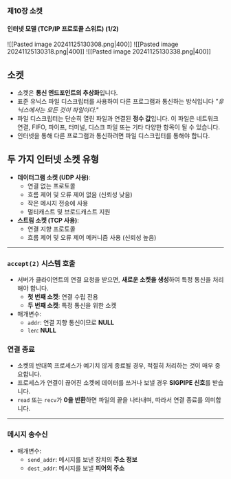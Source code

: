 ### 제10장 소켓

#### 인터넷 모델 (TCP/IP 프로토콜 스위트) (1/2)
![[Pasted image 20241125130308.png|400]]
![[Pasted image 20241125130318.png|400]]
![[Pasted image 20241125130338.png|400]]
## 소켓
- 소켓은 **통신 엔드포인트의 추상화**입니다.
- 표준 유닉스 파일 디스크립터를 사용하여 다른 프로그램과 통신하는 방식입니다
*"유닉스에서는 모든 것이 파일이다."*
- 파일 디스크립터는 단순히 열린 파일과 연결된 **정수 값**입니다. 이 파일은 네트워크 연결, FIFO, 파이프, 터미널, 디스크 파일 또는 기타 다양한 항목이 될 수 있습니다.
- 인터넷을 통해 다른 프로그램과 통신하려면 파일 디스크립터를 통해야 합니다.
## 두 가지 인터넷 소켓 유형
- **데이터그램 소켓 (UDP 사용)**:
  - 연결 없는 프로토콜
  - 흐름 제어 및 오류 제어 없음 (신뢰성 낮음)
  - 작은 메시지 전송에 사용
  - 멀티캐스트 및 브로드캐스트 지원
- **스트림 소켓 (TCP 사용)**:
  - 연결 지향 프로토콜
  - 흐름 제어 및 오류 제어 메커니즘 사용 (신뢰성 높음)
---
### `accept(2)` 시스템 호출
- 서버가 클라이언트의 연결 요청을 받으면, **새로운 소켓을 생성**하여 특정 통신을 처리해야 합니다.
  - **첫 번째 소켓**: 연결 수립 전용
  - **두 번째 소켓**: 특정 통신을 위한 소켓
- 매개변수:
  - `addr`: 연결 지향 통신이므로 **NULL**
  - `len`: **NULL**

### 연결 종료

- 소켓의 반대쪽 프로세스가 예기치 않게 종료될 경우, 적절히 처리하는 것이 매우 중요합니다.
- 프로세스가 연결이 끊어진 소켓에 데이터를 쓰거나 보낼 경우 **SIGPIPE 신호**를 받습니다.
- `read` 또는 `recv`가 **0을 반환**하면 파일의 끝을 나타내며, 따라서 연결 종료를 의미합니다.

---

### 메시지 송수신

- 매개변수:
  - `send_addr`: 메시지를 보낸 장치의 **주소 정보**
  - `dest_addr`: 메시지를 보낼 **피어의 주소**